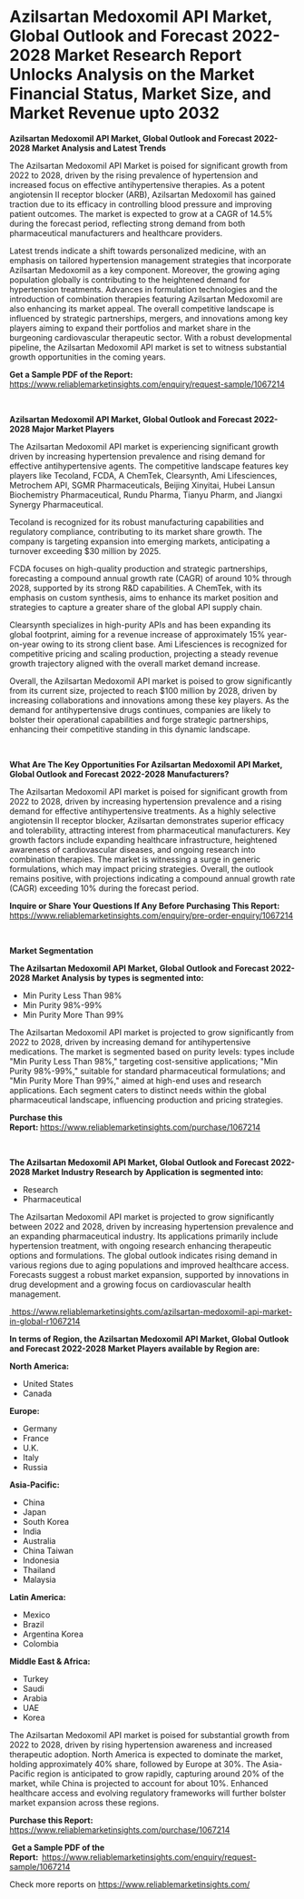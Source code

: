 <p><h1>Azilsartan Medoxomil API Market, Global Outlook and Forecast 2022-2028 Market Research Report Unlocks Analysis on the Market Financial Status, Market Size, and Market Revenue upto 2032</h1></p><p><strong>Azilsartan Medoxomil API Market, Global Outlook and Forecast 2022-2028 Market Analysis and Latest Trends</strong></p>
<p><p>The Azilsartan Medoxomil API Market is poised for significant growth from 2022 to 2028, driven by the rising prevalence of hypertension and increased focus on effective antihypertensive therapies. As a potent angiotensin II receptor blocker (ARB), Azilsartan Medoxomil has gained traction due to its efficacy in controlling blood pressure and improving patient outcomes. The market is expected to grow at a CAGR of 14.5% during the forecast period, reflecting strong demand from both pharmaceutical manufacturers and healthcare providers. </p><p>Latest trends indicate a shift towards personalized medicine, with an emphasis on tailored hypertension management strategies that incorporate Azilsartan Medoxomil as a key component. Moreover, the growing aging population globally is contributing to the heightened demand for hypertension treatments. Advances in formulation technologies and the introduction of combination therapies featuring Azilsartan Medoxomil are also enhancing its market appeal. The overall competitive landscape is influenced by strategic partnerships, mergers, and innovations among key players aiming to expand their portfolios and market share in the burgeoning cardiovascular therapeutic sector. With a robust developmental pipeline, the Azilsartan Medoxomil API market is set to witness substantial growth opportunities in the coming years.</p></p>
<p><strong>Get a Sample PDF of the Report:&nbsp;</strong> <a href="https://www.reliablemarketinsights.com/enquiry/request-sample/1067214?utm_campaign=2868&utm_medium=2&utm_source=Github&utm_content=ia&utm_term=21032025&utm_id=azilsartan-medoxomil-api-market-global-outlook-and-forecast-2022-2028">https://www.reliablemarketinsights.com/enquiry/request-sample/1067214</a></p>
<p>&nbsp;</p>
<p><strong>Azilsartan Medoxomil API Market, Global Outlook and Forecast 2022-2028 Major Market Players</strong></p>
<p><p>The Azilsartan Medoxomil API market is experiencing significant growth driven by increasing hypertension prevalence and rising demand for effective antihypertensive agents. The competitive landscape features key players like Tecoland, FCDA, A ChemTek, Clearsynth, Ami Lifesciences, Metrochem API, SGMR Pharmaceuticals, Beijing Xinyitai, Hubei Lansun Biochemistry Pharmaceutical, Rundu Pharma, Tianyu Pharm, and Jiangxi Synergy Pharmaceutical.</p><p>Tecoland is recognized for its robust manufacturing capabilities and regulatory compliance, contributing to its market share growth. The company is targeting expansion into emerging markets, anticipating a turnover exceeding $30 million by 2025.</p><p>FCDA focuses on high-quality production and strategic partnerships, forecasting a compound annual growth rate (CAGR) of around 10% through 2028, supported by its strong R&D capabilities. A ChemTek, with its emphasis on custom synthesis, aims to enhance its market position and strategies to capture a greater share of the global API supply chain.</p><p>Clearsynth specializes in high-purity APIs and has been expanding its global footprint, aiming for a revenue increase of approximately 15% year-on-year owing to its strong client base. Ami Lifesciences is recognized for competitive pricing and scaling production, projecting a steady revenue growth trajectory aligned with the overall market demand increase.</p><p>Overall, the Azilsartan Medoxomil API market is poised to grow significantly from its current size, projected to reach $100 million by 2028, driven by increasing collaborations and innovations among these key players. As the demand for antihypertensive drugs continues, companies are likely to bolster their operational capabilities and forge strategic partnerships, enhancing their competitive standing in this dynamic landscape.</p></p>
<p>&nbsp;</p>
<p><strong>What Are The Key Opportunities For Azilsartan Medoxomil API Market, Global Outlook and Forecast 2022-2028 Manufacturers?</strong></p>
<p><p>The Azilsartan Medoxomil API market is poised for significant growth from 2022 to 2028, driven by increasing hypertension prevalence and a rising demand for effective antihypertensive treatments. As a highly selective angiotensin II receptor blocker, Azilsartan demonstrates superior efficacy and tolerability, attracting interest from pharmaceutical manufacturers. Key growth factors include expanding healthcare infrastructure, heightened awareness of cardiovascular diseases, and ongoing research into combination therapies. The market is witnessing a surge in generic formulations, which may impact pricing strategies. Overall, the outlook remains positive, with projections indicating a compound annual growth rate (CAGR) exceeding 10% during the forecast period.</p></p>
<p><strong>Inquire or Share Your Questions If Any Before Purchasing This Report:</strong> <a href="https://www.reliablemarketinsights.com/enquiry/pre-order-enquiry/1067214?utm_campaign=2868&utm_medium=2&utm_source=Github&utm_content=ia&utm_term=21032025&utm_id=azilsartan-medoxomil-api-market-global-outlook-and-forecast-2022-2028">https://www.reliablemarketinsights.com/enquiry/pre-order-enquiry/1067214</a></p>
<p>&nbsp;</p>
<p><strong>Market Segmentation</strong></p>
<p><strong>The Azilsartan Medoxomil API Market, Global Outlook and Forecast 2022-2028 Market Analysis by types is segmented into:</strong></p>
<p><ul><li>Min Purity Less Than 98%</li><li>Min Purity 98%-99%</li><li>Min Purity More Than 99%</li></ul></p>
<p><p>The Azilsartan Medoxomil API market is projected to grow significantly from 2022 to 2028, driven by increasing demand for antihypertensive medications. The market is segmented based on purity levels: types include "Min Purity Less Than 98%," targeting cost-sensitive applications; "Min Purity 98%-99%," suitable for standard pharmaceutical formulations; and "Min Purity More Than 99%," aimed at high-end uses and research applications. Each segment caters to distinct needs within the global pharmaceutical landscape, influencing production and pricing strategies.</p></p>
<p><strong>Purchase this Report:&nbsp;</strong><a href="https://www.reliablemarketinsights.com/purchase/1067214?utm_campaign=2868&utm_medium=2&utm_source=Github&utm_content=ia&utm_term=21032025&utm_id=azilsartan-medoxomil-api-market-global-outlook-and-forecast-2022-2028">https://www.reliablemarketinsights.com/purchase/1067214</a></p>
<p>&nbsp;</p>
<p><strong>The Azilsartan Medoxomil API Market, Global Outlook and Forecast 2022-2028 Market Industry Research by Application is segmented into:</strong></p>
<p><ul><li>Research</li><li>Pharmaceutical</li></ul></p>
<p><p>The Azilsartan Medoxomil API market is projected to grow significantly between 2022 and 2028, driven by increasing hypertension prevalence and an expanding pharmaceutical industry. Its applications primarily include hypertension treatment, with ongoing research enhancing therapeutic options and formulations. The global outlook indicates rising demand in various regions due to aging populations and improved healthcare access. Forecasts suggest a robust market expansion, supported by innovations in drug development and a growing focus on cardiovascular health management.</p></p>
<p><a href="https://www.reliablemarketinsights.com/azilsartan-medoxomil-api-market-in-global-r1067214?utm_campaign=2868&utm_medium=2&utm_source=Github&utm_content=ia&utm_term=21032025&utm_id=azilsartan-medoxomil-api-market-global-outlook-and-forecast-2022-2028">&nbsp;https://www.reliablemarketinsights.com/azilsartan-medoxomil-api-market-in-global-r1067214</a></p>
<p><strong>In terms of Region, the Azilsartan Medoxomil API Market, Global Outlook and Forecast 2022-2028 Market Players available by Region are:</strong></p>
<p>
    <p> <strong> North America: </strong>
        <ul>
            <li>United States</li>
            <li>Canada</li>
        </ul>
        </p> 
    <p> <strong> Europe: </strong>
        <ul>
            <li>Germany</li>
            <li>France</li>
            <li>U.K.</li>
            <li>Italy</li>
            <li>Russia</li>
        </ul>
        </p> 
    <p> <strong> Asia-Pacific: </strong>
        <ul>
            <li>China</li>
            <li>Japan</li>
            <li>South Korea</li>
            <li>India</li>
            <li>Australia</li>
            <li>China Taiwan</li>
            <li>Indonesia</li>
            <li>Thailand</li>
            <li>Malaysia</li>
        </ul>
        </p> 
    <p> <strong> Latin America: </strong>
        <ul>
            <li>Mexico</li>
            <li>Brazil</li>
            <li>Argentina Korea</li>
            <li>Colombia</li>
        </ul>
        </p> 
    <p> <strong> Middle East & Africa: </strong>
        <ul>
            <li>Turkey</li>
            <li>Saudi</li>
            <li>Arabia</li>
            <li>UAE</li>
            <li>Korea</li>
        </ul>
    </p>
    </p>
<p><p>The Azilsartan Medoxomil API market is poised for substantial growth from 2022 to 2028, driven by rising hypertension awareness and increased therapeutic adoption. North America is expected to dominate the market, holding approximately 40% share, followed by Europe at 30%. The Asia-Pacific region is anticipated to grow rapidly, capturing around 20% of the market, while China is projected to account for about 10%. Enhanced healthcare access and evolving regulatory frameworks will further bolster market expansion across these regions.</p></p>
<p><strong>Purchase this Report: </strong><a href="https://www.reliablemarketinsights.com/purchase/1067214?utm_campaign=2868&utm_medium=2&utm_source=Github&utm_content=ia&utm_term=21032025&utm_id=azilsartan-medoxomil-api-market-global-outlook-and-forecast-2022-2028">https://www.reliablemarketinsights.com/purchase/1067214</a></p>
<p>&nbsp;<strong>Get a Sample PDF of the Report:&nbsp;&nbsp;</strong><a href="https://www.reliablemarketinsights.com/enquiry/request-sample/1067214?utm_campaign=2868&utm_medium=2&utm_source=Github&utm_content=ia&utm_term=21032025&utm_id=azilsartan-medoxomil-api-market-global-outlook-and-forecast-2022-2028">https://www.reliablemarketinsights.com/enquiry/request-sample/1067214</a></p>
<p><strong></strong></p>
<p>Check more reports on <a href="https://www.reliablemarketinsights.com/?utm_campaign=2868&utm_medium=2&utm_source=Github&utm_content=ia&utm_term=21032025&utm_id=azilsartan-medoxomil-api-market-global-outlook-and-forecast-2022-2028">https://www.reliablemarketinsights.com/</a></p>